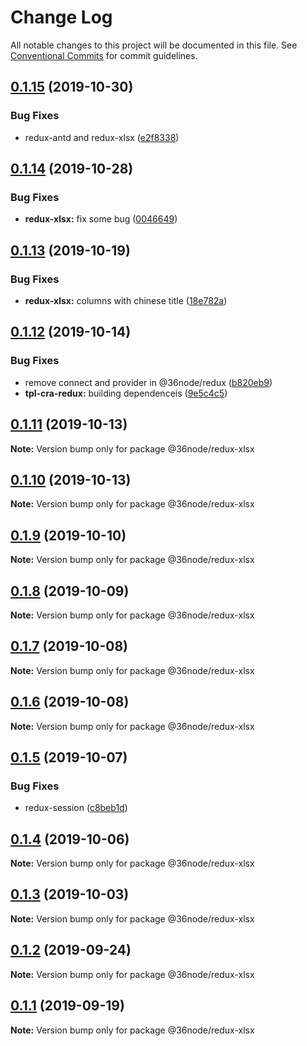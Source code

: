 # Change Log

All notable changes to this project will be documented in this file.
See [Conventional Commits](https://conventionalcommits.org) for commit guidelines.

## [0.1.15](https://github.com/36node/sketch/compare/@36node/redux-xlsx@0.1.14...@36node/redux-xlsx@0.1.15) (2019-10-30)


### Bug Fixes

* redux-antd and redux-xlsx ([e2f8338](https://github.com/36node/sketch/commit/e2f8338))





## [0.1.14](https://github.com/36node/sketch/compare/@36node/redux-xlsx@0.1.13...@36node/redux-xlsx@0.1.14) (2019-10-28)


### Bug Fixes

* **redux-xlsx:** fix some bug ([0046649](https://github.com/36node/sketch/commit/0046649))





## [0.1.13](https://github.com/36node/sketch/compare/@36node/redux-xlsx@0.1.12...@36node/redux-xlsx@0.1.13) (2019-10-19)


### Bug Fixes

* **redux-xlsx:** columns with chinese title ([18e782a](https://github.com/36node/sketch/commit/18e782a))





## [0.1.12](https://github.com/36node/sketch/compare/@36node/redux-xlsx@0.1.11...@36node/redux-xlsx@0.1.12) (2019-10-14)


### Bug Fixes

* remove connect and provider in @36node/redux ([b820eb9](https://github.com/36node/sketch/commit/b820eb9))
* **tpl-cra-redux:** building dependenceis ([9e5c4c5](https://github.com/36node/sketch/commit/9e5c4c5))





## [0.1.11](https://github.com/36node/sketch/compare/@36node/redux-xlsx@0.1.10...@36node/redux-xlsx@0.1.11) (2019-10-13)

**Note:** Version bump only for package @36node/redux-xlsx





## [0.1.10](https://github.com/36node/sketch/compare/@36node/redux-xlsx@0.1.9...@36node/redux-xlsx@0.1.10) (2019-10-13)

**Note:** Version bump only for package @36node/redux-xlsx





## [0.1.9](https://github.com/36node/sketch/compare/@36node/redux-xlsx@0.1.8...@36node/redux-xlsx@0.1.9) (2019-10-10)

**Note:** Version bump only for package @36node/redux-xlsx





## [0.1.8](https://github.com/36node/sketch/compare/@36node/redux-xlsx@0.1.7...@36node/redux-xlsx@0.1.8) (2019-10-09)

**Note:** Version bump only for package @36node/redux-xlsx





## [0.1.7](https://github.com/36node/sketch/compare/@36node/redux-xlsx@0.1.6...@36node/redux-xlsx@0.1.7) (2019-10-08)

**Note:** Version bump only for package @36node/redux-xlsx





## [0.1.6](https://github.com/36node/sketch/compare/@36node/redux-xlsx@0.1.5...@36node/redux-xlsx@0.1.6) (2019-10-08)

**Note:** Version bump only for package @36node/redux-xlsx





## [0.1.5](https://github.com/36node/sketch/compare/@36node/redux-xlsx@0.1.4...@36node/redux-xlsx@0.1.5) (2019-10-07)


### Bug Fixes

* redux-session ([c8beb1d](https://github.com/36node/sketch/commit/c8beb1d))





## [0.1.4](https://github.com/36node/sketch/compare/@36node/redux-xlsx@0.1.3...@36node/redux-xlsx@0.1.4) (2019-10-06)

**Note:** Version bump only for package @36node/redux-xlsx





## [0.1.3](https://github.com/36node/sketch/compare/@36node/redux-xlsx@0.1.2...@36node/redux-xlsx@0.1.3) (2019-10-03)

**Note:** Version bump only for package @36node/redux-xlsx





## [0.1.2](https://github.com/36node/sketch/compare/@36node/redux-xlsx@0.1.1...@36node/redux-xlsx@0.1.2) (2019-09-24)

**Note:** Version bump only for package @36node/redux-xlsx





## [0.1.1](https://github.com/36node/sketch/compare/@36node/redux-xlsx@0.0.26...@36node/redux-xlsx@0.1.1) (2019-09-19)

**Note:** Version bump only for package @36node/redux-xlsx
